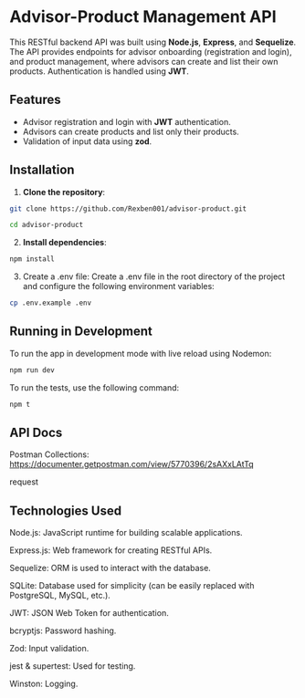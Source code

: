 # Advisor-Product Management API

This RESTful backend API was built using **Node.js**, **Express**, and **Sequelize**. The API provides endpoints for advisor onboarding (registration and login), and product management, where advisors can create and list their own products. Authentication is handled using **JWT**.

## **Features**

-   Advisor registration and login with **JWT** authentication.
-   Advisors can create products and list only their products.
-   Validation of input data using **zod**.

## **Installation**

1. **Clone the repository**:

```bash
git clone https://github.com/Rexben001/advisor-product.git

cd advisor-product
```

2. **Install dependencies**:

```bash
npm install
```

3. Create a .env file: Create a .env file in the root directory of the project and configure the following environment variables:

```bash
cp .env.example .env
```

## **Running in Development**

To run the app in development mode with live reload using Nodemon:

```bash
npm run dev
```

To run the tests, use the following command:

```bash
npm t
```

## **API Docs**

Postman Collections: https://documenter.getpostman.com/view/5770396/2sAXxLAtTq

request

## Technologies Used

Node.js: JavaScript runtime for building scalable applications.

Express.js: Web framework for creating RESTful APIs.

Sequelize: ORM is used to interact with the database.

SQLite: Database used for simplicity (can be easily replaced with PostgreSQL, MySQL, etc.).

JWT: JSON Web Token for authentication.

bcryptjs: Password hashing.

Zod: Input validation.

jest & supertest: Used for testing.

Winston: Logging.
